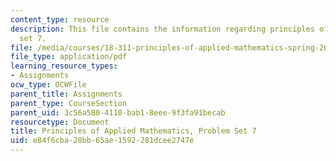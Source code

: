 ```yaml
---
content_type: resource
description: This file contains the information regarding principles of applied mathematics,problem
  set 7.
file: /media/courses/18-311-principles-of-applied-mathematics-spring-2014/e84f6cba28bb65ae1592281dcee2747e_MIT18_311S14_ProblemSet7.pdf
file_type: application/pdf
learning_resource_types:
- Assignments
ocw_type: OCWFile
parent_title: Assignments
parent_type: CourseSection
parent_uid: 3c56a580-4110-bab1-8eee-9f3fa91becab
resourcetype: Document
title: Principles of Applied Mathematics, Problem Set 7
uid: e84f6cba-28bb-65ae-1592-281dcee2747e
---
```

